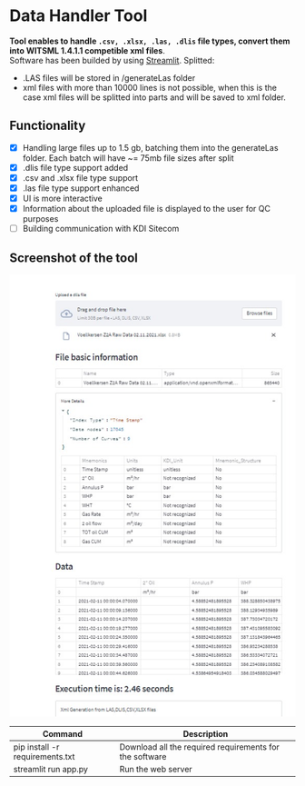 # Data Handler Tool  

**Tool enables to handle `.csv, .xlsx, .las, .dlis` file types, convert them into WITSML 1.4.1.1 competible xml files**.  
Software has been builded by using [Streamlit](https://streamlit.io/). 
Splitted:  
- .LAS files will be stored in /generateLas folder
- xml files with more than 10000 lines is not possible, when this is the case xml files will be splitted into parts and will be saved to xml folder.
  
## Functionality
- [x] Handling large files up to 1.5 gb, batching them into the generateLas folder. Each batch will have ~= 75mb file sizes after split
- [x] .dlis file type support added
- [x] .csv and .xlsx file type support
- [x] .las file type support enhanced
- [x] UI is more interactive
- [x] Information about the uploaded file is displayed to the user for QC purposes
- [ ] Building communication with KDI Sitecom

## Screenshot of the tool

![Image](Web%20capture_23-3-2022_151641_localhost.jpeg)

| Command | Description |
| --- | --- |
| pip install -r requirements.txt | Download all the required requirements for the software |
| streamlit run app.py | Run the web server |